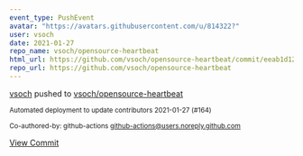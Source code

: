 ```yaml
---
event_type: PushEvent
avatar: "https://avatars.githubusercontent.com/u/814322?"
user: vsoch
date: 2021-01-27
repo_name: vsoch/opensource-heartbeat
html_url: https://github.com/vsoch/opensource-heartbeat/commit/eeab1d12d140ddfa5ff8ad5701b38cf90353d7e2
repo_url: https://github.com/vsoch/opensource-heartbeat
---
```


<a href='https://github.com/vsoch' target='_blank'>vsoch</a> pushed to <a href='https://github.com/vsoch/opensource-heartbeat' target='_blank'>vsoch/opensource-heartbeat</a>

<small>Automated deployment to update contributors 2021-01-27 (#164)

Co-authored-by: github-actions <github-actions@users.noreply.github.com></small>

<a href='https://github.com/vsoch/opensource-heartbeat/commit/eeab1d12d140ddfa5ff8ad5701b38cf90353d7e2' target='_blank'>View Commit</a>